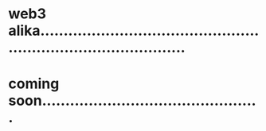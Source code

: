 # web3 alika.....................................................................................
# coming soon...............................................
